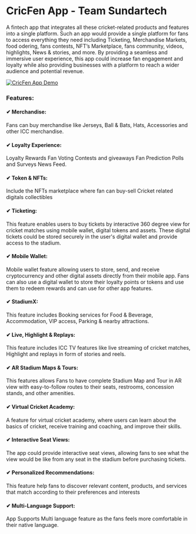 # CricFen App - Team Sundartech
A fintech app that integrates all these cricket-related products and features into a single platform. Such an app would provide a single platform for fans to access everything they need including Ticketing, Merchandise Markets, food odering, fans contests, NFT’s Marketplace, fans community, videos, highlights, News & stories, and more. By providing a seamless and immersive user experience, this app could increase fan engagement and loyalty while also providing businesses with a platform to reach a wider audience and potential revenue.

[![CricFen App Demo](https://i3.ytimg.com/vi/fms5jFvb93o/maxresdefault.jpg)](https://youtu.be/fms5jFvb93o "CricFen App Demo Video")

### Features:
#### ✔ Merchandise:
Fans can buy merchandise like Jerseys, Ball & Bats, Hats, Accessories and other ICC merchandise.

#### ✔  Loyalty Experience:
Loyalty Rewards Fan Voting Contests and giveaways Fan Prediction Polls and Surveys News Feed.

#### ✔ Token & NFTs:
Include the NFTs marketplace where fan can buy-sell Cricket related digitals collectibles

#### ✔ Ticketing:
This feature enables users to buy tickets by interactive 360 degree view for cricket matches using mobile wallet, digital tokens and assets. These digital tickets could be stored securely in the user's digital wallet and provide access to the stadium.

#### ✔ Mobile Wallet:
Mobile wallet feature allowing users to store, send, and receive cryptocurrency and other digital assets directly from their mobile app. Fans can also use a digital wallet to store their loyalty points or tokens and use them to redeem rewards and can use for other app features.

#### ✔   StadiumX:
This feature includes Booking services for Food & Beverage, Accommodation, VIP access, Parking & nearby attractions.

#### ✔ Live, Highlight & Replays:
This feature includes ICC TV features like live streaming of cricket matches, Highlight and replays in form of stories and reels.

#### ✔ AR Stadium Maps & Tours:
This features allows Fans to have complete Stadium Map and Tour in AR view with easy-to-follow routes to their seats, restrooms, concession stands, and other amenities.

#### ✔ Virtual Cricket Academy:
A feature for virtual cricket academy, where users can learn about the basics of cricket, receive training and coaching, and improve their skills.

#### ✔ Interactive Seat Views:
The app could provide interactive seat views, allowing fans to see what the view would be like from any seat in the stadium before purchasing tickets.

#### ✔ Personalized Recommendations:
This feature help fans to discover relevant content, products, and services that match according to their preferences and interests

#### ✔ Multi-Language Support:
App Supports Multi language feature as the fans feels more comfortable in their native language.


